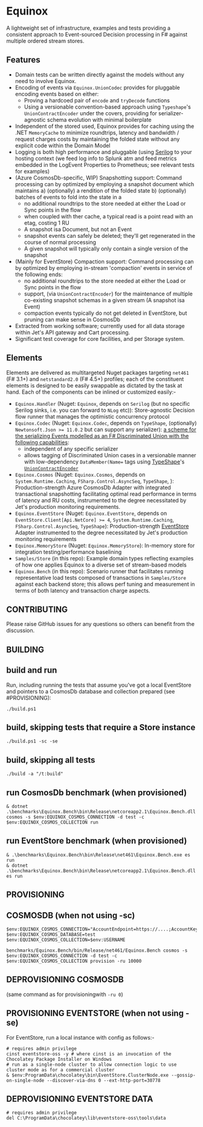 Equinox
=======
A lightweight set of infrastructure, examples and tests providing a consistent approach to Event-sourced Decision processing in F# against multiple ordered stream stores.

Features
--------
- Domain tests can be written directly against the models without any need to involve Equinox.
- Encoding of events via `Equinox.UnionCodec` provides for pluggable encoding events based on either:
    - Proving a hardcoed pair of `encode` and `tryDecode` functions
    - Using a versionable convention-based approach using `Typeshape`'s `UnionContractEncoder` under the covers, providing for serializer-agnostic schema evolution with minimal boilerplate
- Independent of the stored used, Equinox provides for caching using the .NET `MemoryCache` to minimize roundtrips, latency and bandwidth / request charges costs by maintaining the folded state without any explicit code within the Domain Model
- Logging is both high performance and pluggable (using [Serilog](https://github.com/serilog/serilog) to your hosting context (we feed log info to  Splunk atm and feed metrics embedded in the LogEvent Properties to Prometheus; see relevant tests for examples)
- (Azure CosmosDb-specific, WIP) Snapshotting support: Command processing can by optimized by employing a snapshot document which maintains a) (optionally) a rendition of the folded state b) (optionally) batches of events to fold into the state in a
	- no additional roundtrips to the store needed at either the Load or Sync points in the flow
	- when coupled with ther cache, a typical read is a point read with an etag, costing 1 RU
	- A snapshot isa Document, but not an Event
	- snapshot events can safely be deleted; they'll get regenerated in the course of normal processing
	- A given snapshot will typically only contain a single version of the snapshot
- (Mainly for EventStore) Compaction support: Command processing can by optimized by employing in-stream 'compaction' events in service of the following ends:
	- no additional roundtrips to the store needed at either the Load or Sync points in the flow
	- support, (via `UnionContractEncoder`) for the maintenance of multiple co-existing snapshot schemas in a given stream (A snapshot isa Event)
	- compaction events typically do not get deleted in EventStore, but pruning can make sense in CosmosDb
- Extracted from working software; currently used for all data storage within Jet's API gateway and Cart processing.
- Significant test coverage for core facilities, and per Storage system.

Elements
--------
Elements are delivered as multitargeted Nuget packages targeting `net461` (F# 3.1+) and `netstandard2.0` (F# 4.5+) profiles; each of the constituent elements is designed to be easily swappable as dictated by the task at hand. Each of the components can be inlined or customized easily:-

- `Equinox.Handler` (Nuget: `Equinox`, depends on `Serilog` (but no specific Serilog sinks, i.e. you can forward to `NLog` etc)): Store-agnostic Decision flow runner that manages the optimistic concurrency protocol
- `Equinox.Codec` (Nuget: `Equinox.Codec`, depends on `TypeShape`, (optionally) `Newtonsoft.Json >= 11.0.2` but can support any serializer): [a scheme for the serializing Events modelled as an F# Discriminated Union with the following capabilities](https://eiriktsarpalis.wordpress.com/2018/10/30/a-contract-pattern-for-schemaless-datastores/):
	- independent of any specific serializer
	- allows tagging of Discriminated Union cases in a versionable manner with low-dependency `DataMember(Name=` tags using [TypeShape](https://github.com/eiriktsarpalis/TypeShape)'s [`UnionContractEncoder`](https://github.com/eiriktsarpalis/TypeShape/blob/master/tests/TypeShape.Tests/UnionContractTests.fs)
- `Equinox.Cosmos` (Nuget: `Equinox.Cosmos`, depends on `System.Runtime.Caching`, `FSharp.Control.AsyncSeq`, `TypeShape`, ): Production-strength Azure CosmosDb Adapter with integrated transactional snapshotting facilitating optimal read performance in terms of latency and RU costs, instrumented to the degree necessitated by Jet's production monitoring requirements.
- `Equinox.EventStore` (Nuget: `Equinox.EventStore`, depends on `EventStore.Client[Api.NetCore] >= 4`, `System.Runtime.Caching`, `FSharp.Control.AsyncSeq`, `TypeShape`): Production-strength [EventStore](http://geteventstore.com) Adapter instrumented to the degree necessitated by Jet's production monitoring requirements
- `Equinox.MemoryStore` (Nuget: `Equinox.MemoryStore`): In-memory store for integration testing/performance baselining
- `Samples/Store` (in this repo): Example domain types reflecting examples of how one applies Equinox to a diverse set of stream-based models
- `Equinox.Bench` (in this repo): Scenario runner that facilitates running representative load tests composed of transactions in `Samples/Store` against each backend store; this allows perf tuning and measurement in terms of both latency and transaction charge aspects.

CONTRIBUTING
------------
Please raise GitHub issues for any questions so others can benefit from the discussion.

BUILDING
--------

## build and run

Run, including running the tests that assume you've got a local EventStore and pointers to a CosmosDb database and collection prepared (see #PROVISIONING):

`./build.ps1`

## build, skipping tests that require a Store instance

`./build.ps1 -sc -se`

## build, skipping all tests

`./build -a "/t:build"`

## run CosmosDb benchmark (when provisioned)

```& .\benchmarks\Equinox.Bench\bin\Release\net461\Equinox.Bench.dll cosmos -s $env:EQUINOX_COSMOS_CONNECTION -d test -c $env:EQUINOX_COSMOS_COLLECTION run
& dotnet .\benchmarks\Equinox.Bench\bin\Release\netcoreapp2.1\Equinox.Bench.dll cosmos -s $env:EQUINOX_COSMOS_CONNECTION -d test -c $env:EQUINOX_COSMOS_COLLECTION run
```

## run EventStore benchmark (when provisioned)

```
& .\benchmarks\Equinox.Bench\bin\Release\net461\Equinox.Bench.exe es run
& dotnet .\benchmarks\Equinox.Bench\bin\Release\netcoreapp2.1\Equinox.Bench.dll es run
```

PROVISIONING
------------

## COSMOSDB (when not using -sc)

```
$env:EQUINOX_COSMOS_CONNECTION="AccountEndpoint=https://....;AccountKey=....=;"
$env:EQUINOX_COSMOS_DATABASE=test
$env:EQUINOX_COSMOS_COLLECTION=$env:USERNAME

benchmarks/Equinox.Bench/bin/Release/net461/Equinox.Bench cosmos -s $env:EQUINOX_COSMOS_CONNECTION -d test -c $env:EQUINOX_COSMOS_COLLECTION provision -ru 10000
```

## DEPROVISIONING COSMOSDB

(same command as for provisioningwith `-ru 0`)

## PROVISIONING EVENTSTORE (when not using -se)

For EventStore, run a local instance with config as follows:-

```
# requires admin privilege
cinst eventstore-oss -y # where cinst is an invocation of the Chocolatey Package Installer on Windows
# run as a single-node cluster to allow connection logic to use cluster mode as for a commercial cluster
& $env:ProgramData\chocolatey\bin\EventStore.ClusterNode.exe --gossip-on-single-node --discover-via-dns 0 --ext-http-port=30778
```

## DEPROVISIONING EVENTSTORE DATA

```
# requires admin privilege
del C:\ProgramData\chocolatey\lib\eventstore-oss\tools\data
```
